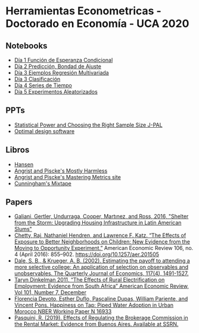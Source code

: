 # Herramientas Econometricas - Doctorado en Economía - UCA 2020

## Notebooks

* [Día 1 Función de Esperanza Condicional](https://github.com/rpasquini/herramientas-econometricas/blob/main/CEF.ipynb) 
* [Día 2 Predicción, Bondad de Ajuste](https://github.com/rpasquini/herramientas-econometricas/blob/main/OLS_2_Ajuste_Propiedades_Test_de_Hip%C3%B3tesis.ipynb) 
* [Día 3 Ejemplos Regresión Multivariada](https://github.com/rpasquini/herramientas-econometricas/blob/main/Ejemplos_Regresion_Multiple.ipynb) 
* [Día 3 Clasificación](https://github.com/rpasquini/herramientas-econometricas/blob/main/5_Modelos_de_Clasificacion.ipynb)
* [Día 4 Series de Tiempo](https://github.com/rpasquini/herramientas-econometricas/blob/main/Series_de_Tiempo.ipynb)
* [Día 5 Experimentos Aleatorizados](https://github.com/rpasquini/herramientas-econometricas/blob/main/Experimentos_Aleatorizados.ipynb)

## PPTs
* [Statistical Power and Choosing the Right Sample Size J-PAL](https://www.povertyactionlab.org/sites/default/files/research-resources/L5ChoosingTheRightSampleSize.pdf)
* [Optimal design software](https://sites.google.com/site/optimaldesignsoftware/home)

## Libros

* [Hansen](https://www.ssc.wisc.edu/~bhansen/econometrics/Econometrics.pdf)
* [Angrist and Piscke's Mostly Harmless](https://www.researchgate.net/publication/51992844_Mostly_Harmless_Econometrics_An_Empiricist's_Companion)
* [Angrist and Piscke's Mastering Metrics site](https://www.masteringmetrics.com/)
* [Cunningham's Mixtape](https://scunning.com/cunningham_mixtape.pdf)

## Papers
* [Galiani, Gertler, Undurraga, Cooper, Martınez, and Ross, 2016, "Shelter from the Storm: Upgrading Housing Infrastructure in Latin American Slums"](https://wagner.nyu.edu/files/doctoral/ShelterFromTheStorm_(forthcoming%20JUEC).pdf)
* [Chetty, Raj, Nathaniel Hendren, and Lawrence F. Katz. “The Effects of Exposure to Better Neighborhoods on Children: New Evidence from the Moving to Opportunity Experiment.”](https://www.nber.org/system/files/working_papers/w21156/w21156.pdf) American Economic Review 106, no. 4 (April 2016): 855–902. https://doi.org/10.1257/aer.201505
* [Dale, S. B., & Krueger, A. B. (2002). Estimating the payoff to attending a more selective college: An application of selection on observables and unobservables. The Quarterly Journal of Economics, 117(4), 1491-1527.](https://cdn.theatlantic.com/static/mt/assets/business/dalekrueger_More_Selective_College.pdf)
* [Taryn Dinkelman 2011, “The Effects of Rural Electrification on Employment: Evidence from South Africa” American Economic Review, Vol 101, Number 7, December](https://www.energia.org/cm2/wp-content/uploads/2015/09/dinkelman_electricity_0810.pdf)
* [Florencia Devoto, Esther Duflo, Pascaline Dupas, William Pariente, and Vincent Pons. Happiness on Tap: Piped Water Adoption in Urban Morocco NBER Working Paper N 16933](https://web.stanford.edu/~pdupas/MoroccoWaterConnections.pdf)
* [Pasquini, R. (2019). Effects of Regulating the Brokerage Commission in the Rental Market: Evidence from Buenos Aires. Available at SSRN.](https://papers.ssrn.com/sol3/papers.cfm?abstract_id=3491321)
